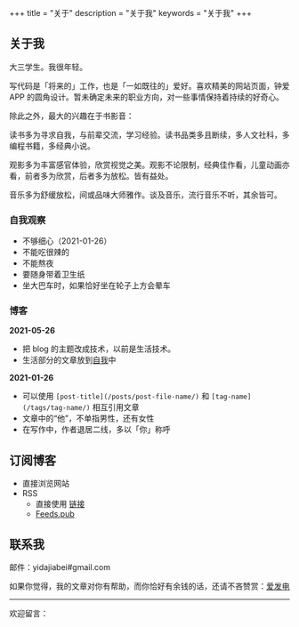 +++
title = "关于"
description = "关于我"
keywords = "关于我"
+++

## 关于我

大三学生。我很年轻。

写代码是「将来的」工作，也是「一如既往的」爱好。喜欢精美的网站页面，钟爱 APP 的圆角设计。暂未确定未来的职业方向，对一些事情保持着持续的好奇心。

除此之外，最大的兴趣在于书影音：

读书多为寻求自我，与前辈交流，学习经验。读书品类多且断续，多人文社科，多编程书籍，多经典小说。

观影多为丰富感官体验，欣赏视觉之美。观影不论限制，经典佳作看，儿童动画亦看，前者多为欣赏，后者多为放松。皆有益处。

音乐多为舒缓放松，间或品味大师雅作。谈及音乐，流行音乐不听，其余皆可。

### 自我观察

- 不够细心（2021-01-26）
- 不能吃很辣的
- 不能熬夜
- 要随身带着卫生纸
- 坐大巴车时，如果恰好坐在轮子上方会晕车

### 博客

**2021-05-26**

- 把 blog 的主题改成技术，以前是生活技术。
- 生活部分的文章放到[自我](https://self.yidajiabei.xyz/)中

**2021-01-26**

- 可以使用 `[post-title](/posts/post-file-name/)` 和 `[tag-name](/tags/tag-name/)` 相互引用文章
- 文章中的“他”，不单指男性，还有女性
- 在写作中，作者退居二线，多以「你」称呼

## 订阅博客

- 直接浏览网站
- RSS
  - 直接使用 [链接](https://blog.yidajiabei.xyz/index.xml)
  - [Feeds.pub](https://feeds.pub/feed/https%3A%2F%2Fblog.yidajiabei.xyz%2Findex.xml)

## 联系我

邮件：yidajiabei#gmail.com

如果你觉得，我的文章对你有帮助，而你恰好有余钱的话，还请不吝赞赏：[爱发电](https://afdian.net/@yidajiabei)

---

欢迎留言：

<footer>
<script src="https://utteranc.es/client.js"
        repo= "tianheg/blog"
        issue-term="title"
        label="comment"
        theme="github-light"
        crossorigin="anonymous"
        async>
</script>
</footer>
